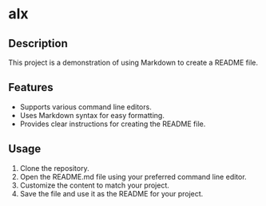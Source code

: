 #   alx

## Description
This project is a demonstration of using Markdown to create a README file.

## Features
- Supports various command line editors.
- Uses Markdown syntax for easy formatting.
- Provides clear instructions for creating the README file.

## Usage
1. Clone the repository.
2. Open the README.md file using your preferred command line editor.
3. Customize the content to match your project.
4. Save the file and use it as the README for your project.
